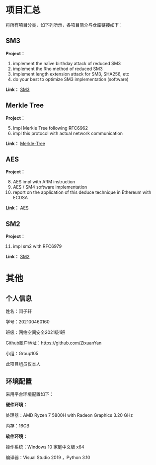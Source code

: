 # 项目汇总

将所有项目分类，如下列所示，各项目简介与仓库链接如下：

## SM3

**Project：**
1. implement the naïve birthday attack of reduced SM3
2. implement the Rho method of reduced SM3
3. implement length extension attack for SM3, SHA256, etc
4. do your best to optimize SM3 implementation (software)

**Link：** 
[SM3](https://github.com/ZixuanYan/Homework-Group105/tree/SM3)

## Merkle Tree
**Project：**

5. Impl Merkle Tree following RFC6962
6. impl this protocol with actual network communication

**Link：** 
[Merkle-Tree](https://github.com/ZixuanYan/Homework-Group105/tree/Merkle-Tree)

## AES
**Project：**

8. AES impl with ARM instruction
9. AES / SM4 software implementation
10. report on the application of this deduce technique in Ethereum with ECDSA

**Link：** 
[AES](https://github.com/ZixuanYan/Homework-Group105/tree/AES)
## SM2
**Project：**

11. impl sm2 with RFC6979

**Link：** 
[SM2](https://github.com/ZixuanYan/Homework-Group105/tree/SM2)
# 其他

## 个人信息

姓名：闫子轩

学号：202100460160

班级：网络空间安全2021级1班

Github账户地址：https://github.com/ZixuanYan

小组：Group105

此项目组员仅本人 



## 环境配置

采用平台环境配置如下：

**硬件环境：**

处理器：AMD Ryzen 7 5800H with Radeon Graphics 3.20 GHz

内存：16GB

**软件环境：**

操作系统：Windows 10 家庭中文版 x64

编译器：Visual Studio 2019 ，Python 3.10 



